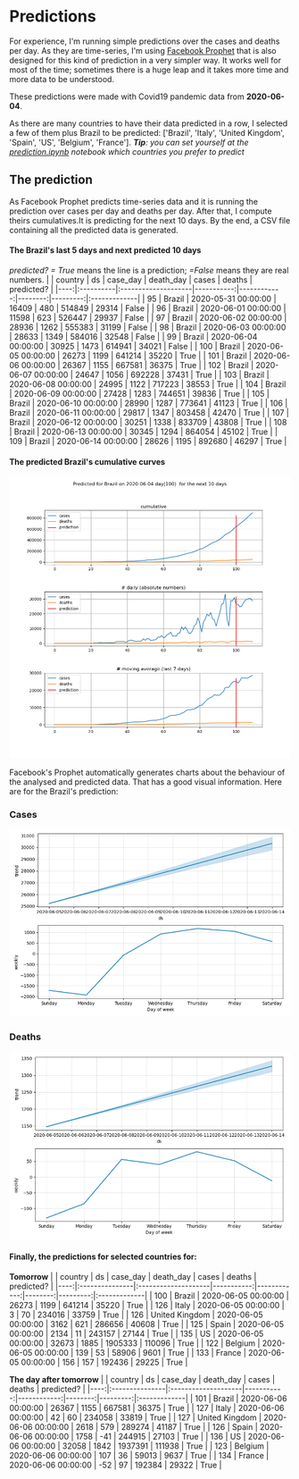# **Predictions**
For experience, I'm running simple predictions over the cases and deaths per day. As they are time-series, I'm using [Facebook Prophet](https://facebook.github.io/prophet/docs/quick_start.html) that is also designed for this kind of prediction in a very simpler way. It works well for most of the time; sometimes there is a huge leap and it takes more time and more data to be understood.

These predictions were made with Covid19 pandemic data from **2020-06-04**.

As there are many countries to have their data predicted in a row, I selected a few of them plus Brazil to be predicted:
['Brazil', 'Italy', 'United Kingdom', 'Spain', 'US', 'Belgium', 'France'].
***Tip**: you can set yourself at the *[prediction.ipynb](../prediction.ipynb)* notebook which countries you prefer to predict*


## The prediction
As Facebook Prophet predicts time-series data and it is running the prediction over cases per day and deaths per day. After that, I compute theirs cumulatives.It is predicting for the next 10 days.
By the end, a CSV file containing all the predicted data is generated.

#### The Brazil's last 5 days and next predicted 10 days
*predicted? = True* means the line is a prediction; *=False* means they are real numbers.
|     | country   | ds                  |   case_day |   death_day |   cases |   deaths | predicted?   |
|----:|:----------|:--------------------|-----------:|------------:|--------:|---------:|:-------------|
|  95 | Brazil    | 2020-05-31 00:00:00 |      16409 |         480 |  514849 |    29314 | False        |
|  96 | Brazil    | 2020-06-01 00:00:00 |      11598 |         623 |  526447 |    29937 | False        |
|  97 | Brazil    | 2020-06-02 00:00:00 |      28936 |        1262 |  555383 |    31199 | False        |
|  98 | Brazil    | 2020-06-03 00:00:00 |      28633 |        1349 |  584016 |    32548 | False        |
|  99 | Brazil    | 2020-06-04 00:00:00 |      30925 |        1473 |  614941 |    34021 | False        |
| 100 | Brazil    | 2020-06-05 00:00:00 |      26273 |        1199 |  641214 |    35220 | True         |
| 101 | Brazil    | 2020-06-06 00:00:00 |      26367 |        1155 |  667581 |    36375 | True         |
| 102 | Brazil    | 2020-06-07 00:00:00 |      24647 |        1056 |  692228 |    37431 | True         |
| 103 | Brazil    | 2020-06-08 00:00:00 |      24995 |        1122 |  717223 |    38553 | True         |
| 104 | Brazil    | 2020-06-09 00:00:00 |      27428 |        1283 |  744651 |    39836 | True         |
| 105 | Brazil    | 2020-06-10 00:00:00 |      28990 |        1287 |  773641 |    41123 | True         |
| 106 | Brazil    | 2020-06-11 00:00:00 |      29817 |        1347 |  803458 |    42470 | True         |
| 107 | Brazil    | 2020-06-12 00:00:00 |      30251 |        1338 |  833709 |    43808 | True         |
| 108 | Brazil    | 2020-06-13 00:00:00 |      30345 |        1294 |  864054 |    45102 | True         |
| 109 | Brazil    | 2020-06-14 00:00:00 |      28626 |        1195 |  892680 |    46297 | True         |

 #### The predicted Brazil's cumulative curves
![](brazil_predictions.png)

Facebook's Prophet automatically generates charts about the behaviour of the analysed and predicted data. That has a good visual information. Here are for the Brazil's prediction:
### Cases
![](brazil_prophet_cases.png)

 ### Deaths
![](brazil_prophet_deaths.png)
#### Finally, the predictions for selected countries for:
**Tomorrow**
|     | country        | ds                  |   case_day |   death_day |   cases |   deaths | predicted?   |
|----:|:---------------|:--------------------|-----------:|------------:|--------:|---------:|:-------------|
| 100 | Brazil         | 2020-06-05 00:00:00 |      26273 |        1199 |  641214 |    35220 | True         |
| 126 | Italy          | 2020-06-05 00:00:00 |          3 |          70 |  234016 |    33759 | True         |
| 126 | United Kingdom | 2020-06-05 00:00:00 |       3162 |         621 |  286656 |    40608 | True         |
| 125 | Spain          | 2020-06-05 00:00:00 |       2134 |          11 |  243157 |    27144 | True         |
| 135 | US             | 2020-06-05 00:00:00 |      32673 |        1885 | 1905333 |   110096 | True         |
| 122 | Belgium        | 2020-06-05 00:00:00 |        139 |          53 |   58906 |     9601 | True         |
| 133 | France         | 2020-06-05 00:00:00 |        156 |         157 |  192436 |    29225 | True         |

 **The day after tomorrow** 
|     | country        | ds                  |   case_day |   death_day |   cases |   deaths | predicted?   |
|----:|:---------------|:--------------------|-----------:|------------:|--------:|---------:|:-------------|
| 101 | Brazil         | 2020-06-06 00:00:00 |      26367 |        1155 |  667581 |    36375 | True         |
| 127 | Italy          | 2020-06-06 00:00:00 |         42 |          60 |  234058 |    33819 | True         |
| 127 | United Kingdom | 2020-06-06 00:00:00 |       2618 |         579 |  289274 |    41187 | True         |
| 126 | Spain          | 2020-06-06 00:00:00 |       1758 |         -41 |  244915 |    27103 | True         |
| 136 | US             | 2020-06-06 00:00:00 |      32058 |        1842 | 1937391 |   111938 | True         |
| 123 | Belgium        | 2020-06-06 00:00:00 |        107 |          36 |   59013 |     9637 | True         |
| 134 | France         | 2020-06-06 00:00:00 |        -52 |          97 |  192384 |    29322 | True         |